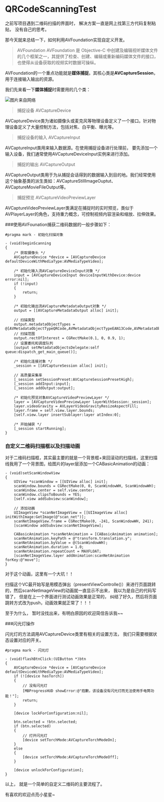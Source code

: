 # QRCodeScanningTest

之前写项目遇到二维码扫描的界面时， 解决方案一直是网上找第三方代码复制粘贴， 没有自己的思考。

那今天就来总结一下，如何利用AVFoundation实现自定义开发。

> AVFoundation
AVFoundation 是 Objective-C 中创建及编辑视听媒体文件的几个框架之一，其提供了检查、创建、编辑或重新编码媒体文件的接口，也使得从设备获取的视频实时数据可操纵。

AVFoundation的一个重点功能就是**媒体捕捉**。其核心类是**AVCaptureSession**，用于连接输入输出的资源。

我们先来看一下**媒体捕捉**时需要用的几个类：

![图片来自网络](https://upload-images.jianshu.io/upload_images/5670606-76ca2ed316d30375.png?imageMogr2/auto-orient/strip%7CimageView2/2/w/1240)

>捕捉设备 AVCaptureDevice

AVCaptureDevice类为诸如摄像头或麦克风等物理设备定义了一个接口。针对物理设备定义了大量控制方法，包括对焦、白平衡、曝光等。

>捕捉设备的输入 AVCaptureInput

AVCaptureInput类用来输入数据源。在使用捕捉设备进行处理前， 要先添加一个输入设备，我们通常使用AVCaptureDeviceInput实例来进行添加。

>捕捉的输出 AVCaptureOutput

AVCaptureOutput类用于为从捕捉会话得到的数据输入到目的地。我们经常使用这个抽象基类的派生类如：AVCaptureStillImageOuptut、AVCaptureMovieFileOutput等。

>捕捉预览 AVCaptureVideoPreviewLayer

AVCaptureVideoPreviewLayer类满足在捕捉时的实时预览，类似于AVPlayerLayer的角色，支持重力概念，可控制视频内容渲染和缩放、拉伸效果。

###使用AVFounation捕获二维码数据的一般步骤如下：

```
#pragma mark - 初始化扫描对象

- (void)beginScanning
{
    /* 获取摄像头 */
    AVCaptureDevice *device = [AVCaptureDevice defaultDeviceWithMediaType:AVMediaTypeVideo];
    
    /* 初始化输入流AVCaptureDeviceInput对象 */
    input = [AVCaptureDeviceInput deviceInputWithDevice:device error:nil];
    if (!input)
    {
        return;
    }
    
    /* 初始化输出流AVCaptureMetadataOutput对象 */
    output = [[AVCaptureMetadataOutput alloc] init];
    
    // 扫描类型
    output.metadataObjectTypes = @[AVMetadataObjectTypeQRCode,AVMetadataObjectTypeEAN13Code,AVMetadataObjectTypeEAN8Code,AVMetadataObjectTypeCode128Code];
    // 扫描范围
    output.rectOfInterest = CGRectMake(0.1, 0, 0.9, 1);
    // 设置委托和调度队列
    [output setMetadataObjectsDelegate:self queue:dispatch_get_main_queue()];
    
    /* 初始化连接对象 */
    _session = [[AVCaptureSession alloc] init];
    
    // 高质量采集率
    [_session setSessionPreset:AVCaptureSessionPresetHigh];
    [_session addInput:input];
    [_session addOutput:output];
    
    /* 初始化预览对象AVCaptureVideoPreviewLayer */
    layer = [AVCaptureVideoPreviewLayer layerWithSession:_session];
    layer.videoGravity = AVLayerVideoGravityResizeAspectFill;
    layer.frame = self.view.layer.bounds;
    [self.view.layer insertSublayer:layer atIndex:0];
    
    /* 开始捕获 */
    [_session startRunning];
}
```
### 自定义二维码扫描框以及扫描动画

对于二维码扫描框，其实最主要的就是一个背景框+来回滚动的扫描线，这里扫描线我用了一个背景图，给图片的layer层添加一个CABasicAnimation的动画：

```
- (void)setScanWindowView
{
    UIView *scanWindow = [[UIView alloc] init];
    scanWindow.bounds = CGRectMake(0, 0, ScanWindowWH, ScanWindowWH);
    scanWindow.center = self.view.center;
    scanWindow.clipsToBounds = YES;
    [self.view addSubview:scanWindow];
    
    // 添加动画
    UIImageView *scanNetImageView = [[UIImageView alloc] initWithImage:GetImage(@"scan_net")];
    scanNetImageView.frame = CGRectMake(0, -241, ScanWindowWH, 241);
    [scanWindow addSubview:scanNetImageView];

    CABasicAnimation *scanNetAnimation = [CABasicAnimation animation];
    scanNetAnimation.keyPath = @"transform.translation.y";
    scanNetAnimation.byValue = @(ScanWindowWH);
    scanNetAnimation.duration = 1.0;
    scanNetAnimation.repeatCount = MAXFLOAT;
    [scanNetImageView.layer addAnimation:scanNetAnimation forKey:@"move"];
}
```

对于这个动画，这里有一个大坑！！

扫描这个VC最开始写是用模态弹出（presentViewControlle()）来进行页面跳转的，然后scanNetImageView的动画就一直显示不出来， 我以为是自己的代码写错了， 但是在上一个界面进行测试动画效果是正常的， 纠结了好久，然后将页面跳转方式改为push，动画效果就正常了！！！ 

至于为什么， 暂时没找出来，有明白原因的欢迎简信告诉我~~

###闪光灯操作

闪光灯的方法调用AVCaptureDevice类里有相关的设置方法， 我们只需要根据状态设置对应的开关。

```
#pragma mark - 闪光灯

- (void)flashBtnClick:(UIButton *)btn
{
    AVCaptureDevice *device = [AVCaptureDevice defaultDeviceWithMediaType:AVMediaTypeVideo];
    if (![device hasTorch])
    {
        // 没有闪光灯
        [MBProgressHUD showError:@"抱歉，该设备没有闪光灯而无法使用手电筒功能！"];
        return;
    }
    
    [device lockForConfiguration:nil];
    
    btn.selected = !btn.selected;
    if (btn.selected)
    {
        // 打开闪光灯
        [device setTorchMode:AVCaptureTorchModeOn];
    }
    else
    {
        [device setTorchMode:AVCaptureTorchModeOff];
    }
    
    [device unlockForConfiguration];
}
```

以上， 就是一个简单的自定义二维码的主要流程了。

有喜欢的欢迎点亮小星星~ 
